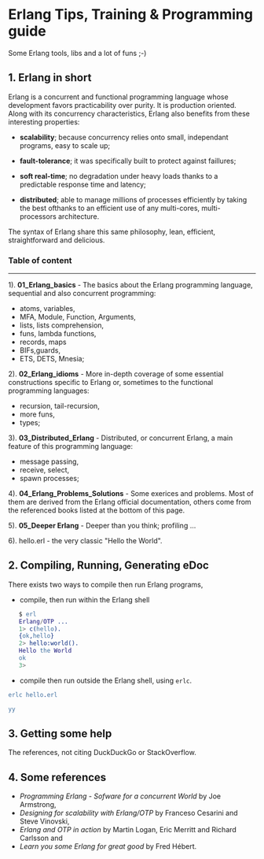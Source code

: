 # Erlang Tips, Training & Programming guide


Some Erlang tools, libs and a lot of funs ;-)


## 1. Erlang in short

Erlang is a  concurrent and functional programming language whose development favors practicability over purity. It is production oriented. Along with its concurrency characteristics, Erlang also benefits from these interesting properties:

  - **scalability**; because concurrency relies onto small, independant programs, easy to scale up;

  - **fault-tolerance**; it was specifically built to protect against faillures;

  - **soft real-time**; no degradation under heavy loads thanks to a predictable response time and latency;

  - **distributed**; able to manage millions of processes efficiently by taking the best ofthanks to an efficient use of any multi-cores, multi-processors architecture.
  
The syntax of Erlang share this same philosophy, lean, efficient, straightforward and delicious.



### Table of content
---

1). **01_Erlang_basics** - The basics about the Erlang programming language, sequential and also concurrent programming:
- atoms, variables,
- MFA, Module, Function, Arguments,
- lists, lists comprehension,
- funs, lambda functions,
- records, maps
- BIFs,guards,
- ETS, DETS, Mnesia;

2). **02_Erlang_idioms** - More in-depth coverage of some essential constructions specific to Erlang or, sometimes to the functional programming languages:
- recursion, tail-recursion,
- more funs,
- types;
   
3). **03_Distributed_Erlang** - Distributed, or concurrent Erlang, a main feature of this programming language:
- message passing,
- receive, select,
- spawn processes;

4). **04_Erlang_Problems_Solutions** - Some exerices and problems. Most of them are derived from the Erlang official documentation, others come from the referenced books listed at the bottom of this page.

5). **05_Deeper Erlang** - Deeper than you think; profiling ...

6). hello.erl - the very classic "Hello the World".




## 2. Compiling, Running, Generating eDoc

There exists two ways to compile then run Erlang programs,

- compile, then run within the Erlang shell

``` erlang
   $ erl
   Erlang/OTP ...
   1> c(hello).
   {ok,hello}
   2> hello:world().
   Hello the World
   ok
   3>
```

- compile then run outside the Erlang shell, using ```erlc```.

```Erlang
erlc hello.erl
```

```Erlang
yy
```


## 3. Getting some help

The references, not citing DuckDuckGo or StackOverflow.




## 4. Some references
- *Programming Erlang - Sofware for a concurrent World* by Joe Armstrong,
- *Designing for scalability with Erlang/OTP* by Franceso Cesarini and Steve Vinovski,
- *Erlang and OTP in action* by Martin Logan, Eric Merritt and Richard Carlsson and
- *Learn you some Erlang for great good* by Fred Hébert.

